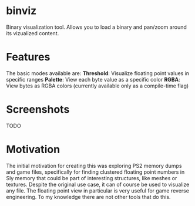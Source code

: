 # binviz
Binary visualization tool.
Allows you to load a binary and pan/zoom around its vizualized content.

# Features
The basic modes available are:
**Threshold**: Visualize floating point values in specific ranges
**Palette**: View each byte value as a specific color
**RGBA**: View bytes as RGBA colors (currently available only as a compile-time flag)

# Screenshots
TODO

# Motivation
The initial motivation for creating this was exploring PS2 memory dumps and game files, specifically for finding clustered floating point numbers in Sly memory that could be part of interesting structures, like meshes or textures.
Despite the original use case, it can of course be used to visualize any file.
The floating point view in particular is very useful for game reverse engineering. To my knowledge there are not other tools that do this.
